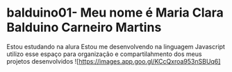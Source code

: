 # balduino01- Meu nome é Maria Clara Balduino Carneiro Martins 
Estou estudando na alura
Estou me desenvolvendo na linguagem Javascript 
utilizo esse espaço para organização e compartilahmento dos meus projetos desenvolvidos
![https://images.app.goo.gl/KCcQxroa953nSBUq6]
